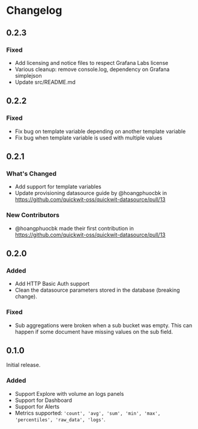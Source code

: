 # Changelog

## 0.2.3

### Fixed

- Add licensing and notice files to respect Grafana Labs license
- Various cleanup: remove console.log, dependency on Grafana simplejson
- Update src/README.md

## 0.2.2

### Fixed

- Fix bug on template variable depending on another template variable
- Fix bug when template variable is used with multiple values

## 0.2.1

### What's Changed
* Add support for template variables
* Update provisioning datasource guide by @hoangphuocbk in https://github.com/quickwit-oss/quickwit-datasource/pull/13

### New Contributors
* @hoangphuocbk made their first contribution in https://github.com/quickwit-oss/quickwit-datasource/pull/13

## 0.2.0

### Added
- Add HTTP Basic Auth support
- Clean the datasource parameters stored in the database (breaking change).

### Fixed
- Sub aggregations were broken when a sub bucket was empty. This can happen if some document have missing values on the sub field.

## 0.1.0

Initial release.

### Added

- Support Explore with volume an logs panels
- Support for Dashboard
- Support for Alerts
- Metrics supported: `'count', 'avg', 'sum', 'min', 'max', 'percentiles', 'raw_data', 'logs'`.
